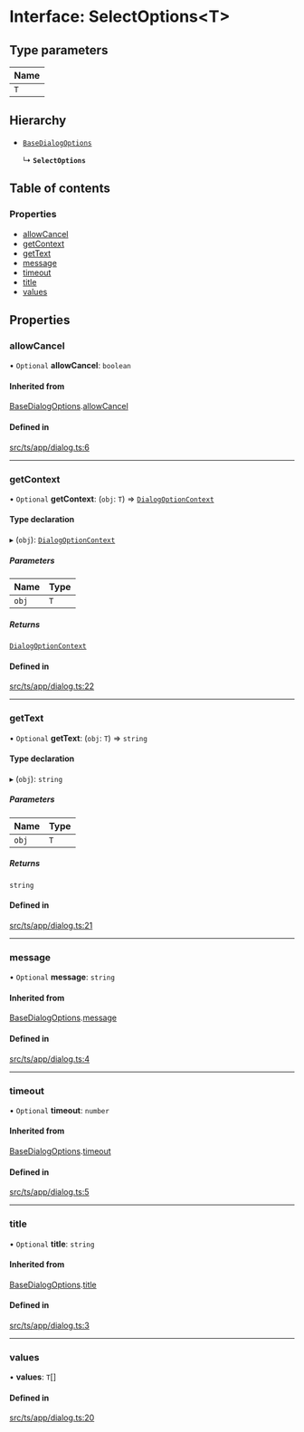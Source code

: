 # Interface: SelectOptions<T\>

## Type parameters

| Name |
| :------ |
| `T` |

## Hierarchy

- [`BaseDialogOptions`](BaseDialogOptions.md)

  ↳ **`SelectOptions`**

## Table of contents

### Properties

- [allowCancel](SelectOptions.md#allowcancel)
- [getContext](SelectOptions.md#getcontext)
- [getText](SelectOptions.md#gettext)
- [message](SelectOptions.md#message)
- [timeout](SelectOptions.md#timeout)
- [title](SelectOptions.md#title)
- [values](SelectOptions.md#values)

## Properties

### allowCancel

• `Optional` **allowCancel**: `boolean`

#### Inherited from

[BaseDialogOptions](BaseDialogOptions.md).[allowCancel](BaseDialogOptions.md#allowcancel)

#### Defined in

[src/ts/app/dialog.ts:6](https://gitlab.com/i3-market/code/wp3/t3.2/i3m-wallet-monorepo/-/blob/1e32caa/packages/base-wallet/src/ts/app/dialog.ts#L6)

___

### getContext

• `Optional` **getContext**: (`obj`: `T`) => [`DialogOptionContext`](../API.md#dialogoptioncontext)

#### Type declaration

▸ (`obj`): [`DialogOptionContext`](../API.md#dialogoptioncontext)

##### Parameters

| Name | Type |
| :------ | :------ |
| `obj` | `T` |

##### Returns

[`DialogOptionContext`](../API.md#dialogoptioncontext)

#### Defined in

[src/ts/app/dialog.ts:22](https://gitlab.com/i3-market/code/wp3/t3.2/i3m-wallet-monorepo/-/blob/1e32caa/packages/base-wallet/src/ts/app/dialog.ts#L22)

___

### getText

• `Optional` **getText**: (`obj`: `T`) => `string`

#### Type declaration

▸ (`obj`): `string`

##### Parameters

| Name | Type |
| :------ | :------ |
| `obj` | `T` |

##### Returns

`string`

#### Defined in

[src/ts/app/dialog.ts:21](https://gitlab.com/i3-market/code/wp3/t3.2/i3m-wallet-monorepo/-/blob/1e32caa/packages/base-wallet/src/ts/app/dialog.ts#L21)

___

### message

• `Optional` **message**: `string`

#### Inherited from

[BaseDialogOptions](BaseDialogOptions.md).[message](BaseDialogOptions.md#message)

#### Defined in

[src/ts/app/dialog.ts:4](https://gitlab.com/i3-market/code/wp3/t3.2/i3m-wallet-monorepo/-/blob/1e32caa/packages/base-wallet/src/ts/app/dialog.ts#L4)

___

### timeout

• `Optional` **timeout**: `number`

#### Inherited from

[BaseDialogOptions](BaseDialogOptions.md).[timeout](BaseDialogOptions.md#timeout)

#### Defined in

[src/ts/app/dialog.ts:5](https://gitlab.com/i3-market/code/wp3/t3.2/i3m-wallet-monorepo/-/blob/1e32caa/packages/base-wallet/src/ts/app/dialog.ts#L5)

___

### title

• `Optional` **title**: `string`

#### Inherited from

[BaseDialogOptions](BaseDialogOptions.md).[title](BaseDialogOptions.md#title)

#### Defined in

[src/ts/app/dialog.ts:3](https://gitlab.com/i3-market/code/wp3/t3.2/i3m-wallet-monorepo/-/blob/1e32caa/packages/base-wallet/src/ts/app/dialog.ts#L3)

___

### values

• **values**: `T`[]

#### Defined in

[src/ts/app/dialog.ts:20](https://gitlab.com/i3-market/code/wp3/t3.2/i3m-wallet-monorepo/-/blob/1e32caa/packages/base-wallet/src/ts/app/dialog.ts#L20)
